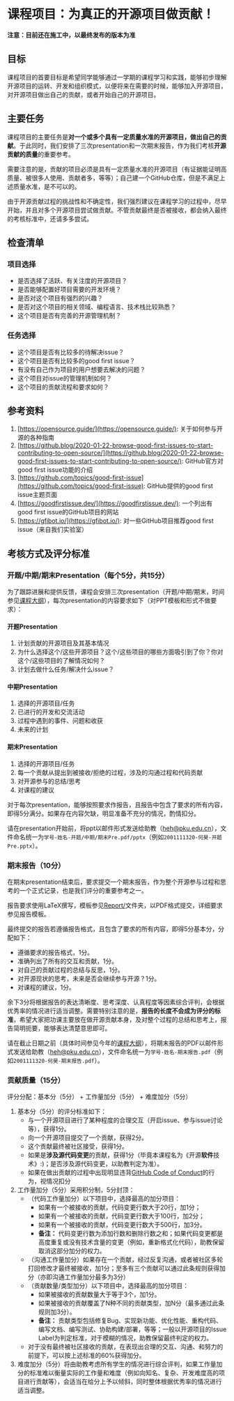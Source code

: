 # 课程项目：为真正的开源项目做贡献！

**注意：目前还在施工中，以最终发布的版本为准**

## 目标

课程项目的首要目标是希望同学能够通过一学期的课程学习和实践，能够初步理解开源项目的运转、开发和组织模式，以便将来在需要的时候，能够加入开源项目，对开源项目做出自己的贡献，或者开始自己的开源项目。

## 主要任务

课程项目的主要任务是**对一个或多个具有一定质量水准的开源项目，做出自己的贡献**。于此同时，我们安排了三次presentation和一次期末报告，作为我们考核**开源贡献的质量**的重要参考。

需要注意的是，贡献的项目必须是具有一定质量水准的开源项目（有证据能证明高质量、被很多人使用、贡献者多，等等）；自己建一个GitHub仓库，但是不满足上述质量水准，是不可以的。

由于开源贡献过程的挑战性和不确定性，我们强烈建议在课程学习的过程中，尽早开始，并且对多个开源项目尝试做贡献。不管贡献最终是否被接收，都会纳入最终的考核标准中，还请多多尝试。

## 检查清单

### 项目选择

* 是否选择了活跃、有关注度的开源项目？
* 是否能够配置好项目需要的开发环境？
* 是否对这个项目有强烈的兴趣？
* 是否对这个项目的相关领域、编程语言、技术栈比较熟悉？
* 这个项目是否有完善的开源管理机制？

### 任务选择

* 这个项目是否有比较多的待解决issue？
* 这个项目是否有比较多的good first issue？
* 有没有自己作为项目的用户想要去解决的问题？
* 这个项目对issue的管理机制如何？
* 这个项目的贡献流程和要求如何？

## 参考资料

1. [https://opensource.guide/](https://opensource.guide/): 关于如何参与开源的各种指南
2. [https://github.blog/2020-01-22-browse-good-first-issues-to-start-contributing-to-open-source/](https://github.blog/2020-01-22-browse-good-first-issues-to-start-contributing-to-open-source/): GitHub官方对good first issue功能的介绍
3. [https://github.com/topics/good-first-issue](https://github.com/topics/good-first-issue): GitHub提供的good first issue主题页面
4. [https://goodfirstissue.dev/](https://goodfirstissue.dev/): 一个列出有good first issue的GitHub项目的网站
5. [https://gfibot.io/](https://gfibot.io/): 对一些GitHub项目推荐good first issue（来自我们实验室）

## 考核方式及评分标准

### 开题/中期/期末Presentation（每个5分，共15分）

为了跟踪进展和提供反馈，课程会安排三次presentation（开题/中期/期末，时间参见[课程大纲](../Syllabus.md)），每次presentation的内容要求如下（对PPT模板和形式不做要求）：

#### 开题Presentation

1. 计划贡献的开源项目及其基本情况
2. 为什么选择这个/这些开源项目？这个/这些项目的哪些方面吸引到了你？你对这个/这些项目的了解情况如何？
3. 计划去做什么任务/解决什么issue？

#### 中期Presentation

1. 选择的开源项目/任务
2. 已进行的开发和交流活动
3. 过程中遇到的事件、问题和收获
4. 未来的计划

#### 期末Presentation

1. 选择的开源项目/任务
2. 每一个贡献从提出到被接收/拒绝的过程，涉及的沟通过程和代码贡献
3. 对开源参与的总结/思考
4. 对课程的建议

对于每次presentation，能够按照要求作报告，且报告中包含了要求的所有内容，即得5分满分。如果存在内容欠缺，明显准备不充分的情况，酌情扣分。

请在presentation开始前，将ppt以邮件形式发送给助教（heh@pku.edu.cn），文件命名统一为`学号-姓名-开题/中期/期末Pre.pdf/pptx`（例如`2001111320-何昊-开题Pre.pptx`）。

### 期末报告（10分）

在期末presentation结束后，要求提交一个期末报告，作为整个开源参与过程和思考的一个正式记录，也是我们评分的重要参考之一。

报告要求使用LaTeX撰写，模板参见[Report/](Report/)文件夹，以PDF格式提交，详细要求参见报告模板。

最终提交的报告若遵循报告格式，且包含了要求的所有内容，即得5分基本分，分配如下：
* 遵循要求的报告格式，1分。
* 准确列出了所有的交互和贡献，1分。
* 对自己的贡献过程的总结与反思，1分。
* 对开源现状的思考，未来是否会继续参与开源？1分。
* 对课程的建议，1分。

余下3分将根据报告的表达清晰度、思考深度、认真程度等因素综合评判，会根据优秀率的情况进行适当调整。需要特别注意的是，**报告的长度不会成为评分的标准**，希望大家把功课主要放在做开源贡献本身，及对整个过程的总结和思考上，报告简明扼要，能够表达清楚意思即可。

请在截止日期之前（具体时间参见今年的[课程大纲](../Syllabus.md)），将期末报告的PDF以邮件形式发送给助教（heh@pku.edu.cn），文件命名统一为`学号-姓名-期末报告.pdf`（例如`2001111320-何昊-期末报告.pdf`）。

### 贡献质量（15分）

评分分配：基本分（5分） + 工作量加分（5分） + 难度加分（5分）

1. 基本分（5分）的评分标准如下：
   - 与一个开源项目进行了某种程度的合理交互（开启issue、参与issue讨论等），获得1分。
   - 向一个开源项目提交了一个贡献，获得2分。
   - 这个贡献最终被社区接受，获得1分。
   - 如果是**涉及源代码变更**的贡献，获得1分（毕竟本课程名为《开源**软件**技术》:)；是否涉及源代码变更，以助教判定为准）。
   - 如果在做出贡献的过程中出现明显违背[GitHub Code of Conduct](https://docs.github.com/en/site-policy/github-terms/github-community-code-of-conduct)的行为，视情况扣分
2. 工作量加分（5分）采用积分制，5分封顶：
   - （代码工作量加分）以下项目中，选择最高的加分项目：
       * 如果有一个被接收的贡献，代码变更行数大于20行，加1分；
       * 如果有一个被接收的贡献，代码变更行数大于100行，加2分；
       * 如果有一个被接收的贡献，代码变更行数大于500行，加3分。
       * **备注：** 代码变更行数为添加行数和删除行数之和；如果代码变更都是高度重复或没有技术含量的变更（例如，重新格式化代码），助教保留取消这部分加分的权力。
   - （沟通工作量加分）如果存在一个贡献，经过反复沟通，或者被社区多轮打回修改才最终被接收，加1分；至多有三个贡献可以通过此条规则获得加分（亦即沟通工作量加分最多为3分）
   - （贡献数量/类型加分）以下项目中，选择最高的加分项目：
       * 如果被接收的贡献数量大于等于3个，加1分。
       * 如果被接收的贡献覆盖了N种不同的贡献类型，加N分（最多通过此条规则加3分）。
       * **备注：** 贡献类型包括修复Bug、实现新功能、优化性能、重构代码、编写文档、编写测试、协助构建/部署，等等；一般以开源项目的Issue Label为判定标准，对于模糊的情况，助教保留最终判定的权力。
    - 对于没有最终被社区接收的贡献，在表现出合理的交互、沟通、和努力的前提下，可以按上述标准的60%获得加分。
3. 难度加分（5分）将由助教考虑所有学生的情况进行综合评判，如果工作量加分的标准难以衡量实际的工作量和难度（例如向知名、复杂、开发难度高的项目进行贡献等），会适当在给分上予以倾斜，同时整体根据优秀率的情况进行适当调整。

